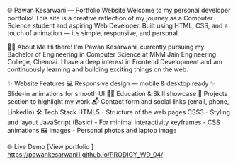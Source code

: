 🌐 Pawan Kesarwani — Portfolio Website
Welcome to my personal developer portfolio!
This site is a creative reflection of my journey as a Computer Science student and aspiring Web Developer. Built using HTML, CSS, and a touch of animation — it’s simple, responsive, and personal.

🙋‍♂ About Me
Hi there! I'm Pawan Kesarwani, currently pursuing my Bachelor of Engineering in Computer Science at MNM Jain Engineering College, Chennai. I have a deep interest in Frontend Development and am continuously learning and building exciting things on the web.

✨ Website Features
💻 Responsive design — mobile & desktop ready
✨ Slide-in animations for smooth UI
🧑‍🎓 Education & Skill showcase
📁 Projects section to highlight my work
📬 Contact form and social links (email, phone, LinkedIn)
🛠 Tech Stack
HTML5 - Structure of the web pages CSS3 - Styling and layout JavaScript (Basic) - For minimal interactivity keyframes - CSS animations 🖼 Images - Personal photos and laptop image

🌐 Live Demo
[View portfolio ] https://pawankesarwani1.github.io/PRODIGY_WD_04/
